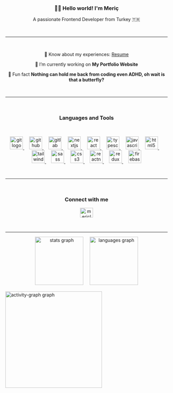 <h3 align="center">🖖🏽 Hello world! I'm Meriç</h3>
<p align="center">A passionate Frontend Developer from Turkey 🇹🇷</p>
<br />

---

<br />


<div align="center">

🧾 Know about my experiences: [Resume](https://drive.google.com/file/d/1LGo8_CeJG1c3onfmAzcRwoUFJKuRwOkz/view?usp=share_link)

📂 I’m currently working on **My Portfolio Website**

🤫 Fun fact **Nothing can hold me back from coding even ADHD, oh wait is that a butterfly?**

</div>

<br />

---

<br />

<h3
  align="center"
  width="100%"
>
  Languages and Tools
</h3>

<br />

<p align="center">
  <a
    href="https://git-scm.com/"
    target="_blank"
    rel="noreferrer"
  >
    <img
      src="https://cdn.jsdelivr.net/gh/devicons/devicon/icons/git/git-original.svg"
      height="40"
      alt="git logo"
    />
  </a>
  <img width="12" />
  <a
    href="https://github.com"
    target="_blank"
    rel="noreferrer"
  >
    <img
      src="https://skillicons.dev/icons?i=github"
      height="40"
      alt="github logo"
    />
  </a>

  <img width="12" />
  <a
    href="https://about.gitlab.com"
    target="_blank"
    rel="noreferrer"
  >
    <img
      src="https://cdn.jsdelivr.net/gh/devicons/devicon/icons/gitlab/gitlab-original.svg"
      height="40"
      alt="gitlab logo"
    />
  </a>
  <img width="12" />
  <a
    href="https://nextjs.org/"
    target="_blank"
    rel="noreferrer"
  >
    <img
      src="https://cdn.jsdelivr.net/gh/devicons/devicon/icons/nextjs/nextjs-original.svg"
      height="40"
      alt="nextjs logo"
    />
  </a>
  <img width="12" />
  <a
    href="https://reactjs.org/"
    target="_blank"
    rel="noreferrer"
  >
    <img
      src="https://cdn.jsdelivr.net/gh/devicons/devicon/icons/react/react-original.svg"
      height="40"
      alt="react logo"
    />
  </a>
  <img width="12" />
  <a
    href="https://www.typescriptlang.org/"
    target="_blank"
    rel="noreferrer"
  >
    <img
      src="https://cdn.jsdelivr.net/gh/devicons/devicon/icons/typescript/typescript-original.svg"
      height="40"
      alt="typescript logo"
    />
  </a>
  <img width="12" />
  <a
    href="https://developer.mozilla.org/en-US/docs/Web/JavaScript"
    target="_blank"
    rel="noreferrer"
  >
    <img
      src="https://cdn.jsdelivr.net/gh/devicons/devicon/icons/javascript/javascript-original.svg"
      height="40"
      alt="javascript logo"
    />
  </a>
  <img width="12" />
  <a
    href="https://www.w3.org/html/"
    target="_blank"
    rel="noreferrer"
  >
    <img
      src="https://cdn.jsdelivr.net/gh/devicons/devicon/icons/html5/html5-original.svg"
      height="40"
      alt="html5 logo"
    />
  </a>
  <img width="12" />
  <a
    href="https://tailwindcss.com/"
    target="_blank"
    rel="noreferrer"
  >
    <img
      src="https://cdn.simpleicons.org/tailwindcss/06B6D4"
      height="40"
      alt="tailwindcss logo"
    />
  </a>
  <img width="12" />
  <a
    href="https://sass-lang.com"
    target="_blank"
    rel="noreferrer"
  >
    <img
      src="https://cdn.jsdelivr.net/gh/devicons/devicon/icons/sass/sass-original.svg"
      height="40"
      alt="sass logo"
    />
  </a>
  <img width="12" />
  <a
    href="https://www.w3schools.com/css/"
    target="_blank"
    rel="noreferrer"
  >
    <img
      src="https://cdn.jsdelivr.net/gh/devicons/devicon/icons/css3/css3-original.svg"
      height="40"
      alt="css3 logo"
    />
  </a>
  <img width="12" />
  <a
    href="https://reactnative.dev/"
    target="_blank"
    rel="noreferrer"
  >
    <img
      src="https://reactnative.dev/img/header_logo.svg"
      alt="reactnative"
      width="40"
      height="40"
    />
  </a>
  <img width="12" />
  <a
    href="https://redux.js.org"
    target="_blank"
    rel="noreferrer"
  >
    <img
      src="https://cdn.jsdelivr.net/gh/devicons/devicon/icons/redux/redux-original.svg"
      height="40"
      alt="redux logo"
    />
  </a>
  <img width="12" />
  <a
    href="https://firebase.google.com/"
    target="_blank"
    rel="noreferrer"
  >
    <img
      src="https://cdn.jsdelivr.net/gh/devicons/devicon/icons/firebase/firebase-plain.svg"
      height="40"
      alt="firebase logo"
    />
  </a>
</p>

<br />

---

<br />

<h3 align="center">Connect with me</h3>
<p align="center">
  <a
    href="https://linkedin.com/in/mericlomlu"
    target="blank"
    ><img
      align="center"
      src="https://raw.githubusercontent.com/maurodesouza/profile-readme-generator/master/src/assets/icons/social/linkedin/default.svg"
      alt="mericlomlu"
      height="30"
      width="40"
  /></a>
</p>

<br />

---

<div align="center">
  <img
    src="https://github-readme-stats.vercel.app/api?username=mericlomlu&hide_title=false&hide_rank=false&show_icons=true&include_all_commits=true&count_private=true&disable_animations=false&theme=dracula&locale=en&hide_border=false&order=1"
    height="150"
    alt="stats graph"
  />
  <img width="12" />
  <img
    src="https://github-readme-stats.vercel.app/api/top-langs?username=mericlomlu&locale=en&hide_title=false&layout=compact&card_width=320&langs_count=5&theme=dracula&hide_border=false&order=2"
    height="150"
    alt="languages graph"
  />
  <br />
</div>
<br />
<img
  src="https://github-readme-activity-graph.vercel.app/graph?username=mericlomlu&radius=16&theme=react&area=true&order=5"
  height="300"
  alt="activity-graph graph"
/>
